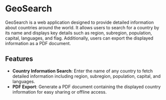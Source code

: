 # GeoSearch

GeoSearch is a web application designed to provide detailed information about countries around the world. It allows users to search for a country by its name and displays key details such as region, subregion, population, capital, languages, and flag. Additionally, users can export the displayed information as a PDF document.

## Features

- **Country Information Search**: Enter the name of any country to fetch detailed information including region, subregion, population, capital, and languages.
- **PDF Export**: Generate a PDF document containing the displayed country information for easy sharing or offline access.

 
